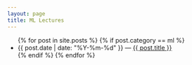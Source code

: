 ```yaml
---
layout: page
title: ML Lectures
---
```


<ul>
{% for post in site.posts %}
  {% if post.category == ml %}
    <li>
      {{ post.date | date: "%Y-%m-%d"  }} &mdash; <a href="{{ post.url }}">{{ post.title }}</a>
    </li>
  {% endif %}
{% endfor %}
</ul>
